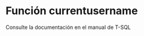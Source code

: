 ﻿---
Autogenerated: true
---

# Función  currentusername

Consulte la documentación en el manual de T-SQL
